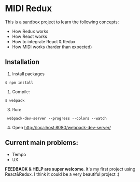 # MIDI Redux

This is a sandbox project to learn the following concepts:

* How Redux works
* How React works
* How to integrate React & Redux
* How MIDI works (harder than expected)

## Installation

1. Install packages
```
$ npm install
```

1. Compile:
```
$ webpack
```

3. Run:
```
 webpack-dev-server --progress --colors --watch
```

4. Open [http://localhost:8080/webpack-dev-server/](http://localhost:8080/webpack-dev-server/)

## Current main problems:
* Tempo
* UX


**FEEDBACK & HELP are super welcome**. It's my first project using React&Redux. I think it could be a very beautiful project :)
